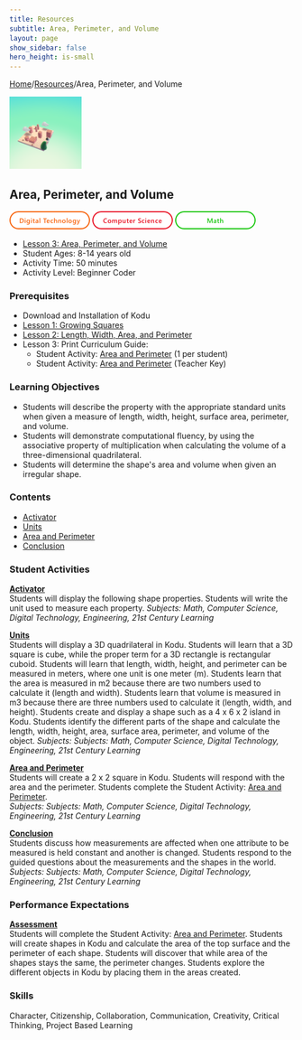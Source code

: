 ```yaml
---
title: Resources
subtitle: Area, Perimeter, and Volume
layout: page
show_sidebar: false
hero_height: is-small
---
```


[Home](..)/[Resources](.)/Area, Perimeter, and Volume

[![](area_perimeter_and_volume.png)](https://www.kodugamelab.com/worlds/#Jke0ZOagVkeROoIlLIHngQ==)

## Area, Perimeter, and Volume
![Digital Technology](dt.png) ![Computer Science](cs.png) ![Math](m.png)

* [Lesson 3: Area, Perimeter, and Volume](6_Kodu_Curriculum_Math_Module.pdf#page=19)
* Student Ages: 8-14 years old
* Activity Time: 50 minutes 
* Activity Level: Beginner Coder

### Prerequisites
* Download and Installation of Kodu
* [Lesson 1: Growing Squares](growing_squares)
* [Lesson 2: Length, Width, Area, and Perimeter](length_width_area_and_perimeter)
* Lesson 3: Print Curriculum Guide:  
  * Student Activity: [Area and Perimeter](6_Kodu_Curriculum_Math_Module.pdf#page=28) (1 per student)
  * Student Activity: [Area and Perimeter](6_Kodu_Curriculum_Math_Module.pdf#page=27) (Teacher Key) 

### Learning Objectives
* Students will describe the property with the appropriate standard units when given a measure of length, width, height, surface area, perimeter, and volume.
* Students will demonstrate computational fluency, by using the associative property of multiplication when calculating the volume of a three-dimensional quadrilateral.
* Students will determine the shape's area and volume when given an irregular shape.

### Contents
* [Activator](#activator)
* [Units](#units)
* [Area and Perimeter](#area)
* [Conclusion](#conclusion)

### Student Activities
<a name="activator"></a>
[**Activator**](6_Kodu_Curriculum_Math_Module.pdf#page=25)<br>
Students will display the following shape properties. Students will write the unit used to measure each property.
*Subjects: Math, Computer Science, Digital Technology, Engineering, 21st Century Learning*

<a name="units"></a>
[**Units**](6_Kodu_Curriculum_Math_Module.pdf#page=25)<br>
Students will display a 3D quadrilateral in Kodu. Students will learn that a 3D square is cube, while the proper term for a 3D rectangle is rectangular cuboid. Students will learn that length, width, height, and perimeter can be measured in meters, where one unit is one meter (m). Students learn that the area is measured in m2 because there are two numbers used to calculate it (length and width). Students learn that volume is measured in m3 because there are three numbers used to calculate it (length, width, and height). Students create and display a shape such as a 4 x 6 x 2 island in Kodu. Students identify the different parts of the shape and calculate the length, width, height, area, surface area, perimeter, and volume of the object.
*Subjects: Subjects: Math, Computer Science, Digital Technology, Engineering, 21st Century Learning*

<a name="area"></a>
[**Area and Perimeter**](6_Kodu_Curriculum_Math_Module.pdf#page=25)<br>
Students will create a 2 x 2 square in Kodu. Students will respond with the area and the perimeter. Students complete the Student Activity: [Area and Perimeter](6_Kodu_Curriculum_Math_Module.pdf#page=28).<br>
*Subjects: Subjects: Math, Computer Science, Digital Technology, Engineering, 21st Century Learning*

<a name="conclusion"></a>
[**Conclusion**](6_Kodu_Curriculum_Math_Module.pdf#page=26)<br>
Students discuss how measurements are affected when one attribute to be measured is held constant and another is changed. Students respond to the guided questions about the measurements and the shapes in the world.<br>
*Subjects: Subjects: Math, Computer Science, Digital Technology, Engineering, 21st Century Learning*

### Performance Expectations
[**Assessment**](6_Kodu_Curriculum_Math_Module.pdf#page=21)<br>
Students will complete the Student Activity: [Area and Perimeter](6_Kodu_Curriculum_Math_Module.pdf#page=23). Students will create shapes in Kodu and calculate the area of the top surface and the perimeter of each shape. Students will discover that while area of the shapes stays the same, the perimeter changes. Students explore the different objects in Kodu by placing them in the areas created. 

### Skills
Character,
Citizenship,
Collaboration,
Communication,
Creativity,
Critical Thinking,
Project Based Learning

